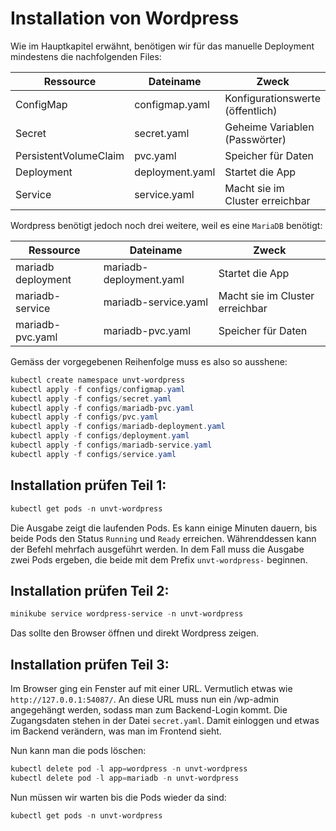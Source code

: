 # Installation von Wordpress

Wie im Hauptkapitel erwähnt, benötigen wir für das manuelle Deployment mindestens die nachfolgenden Files:

| Ressource             | Dateiname               | Zweck                            |
| --------------------- | ----------------------- | -------------------------------- |
| ConfigMap             | configmap.yaml          | Konfigurationswerte (öffentlich) |
| Secret                | secret.yaml             | Geheime Variablen (Passwörter)   |
| PersistentVolumeClaim | pvc.yaml                | Speicher für Daten               |
| Deployment            | deployment.yaml         | Startet die App                  |
| Service               | service.yaml            | Macht sie im Cluster erreichbar  |

Wordpress benötigt jedoch noch drei weitere, weil es eine `MariaDB` benötigt:

| Ressource             | Dateiname               | Zweck                            |
| --------------------- | ----------------------- | -------------------------------- |
| mariadb deployment    | mariadb-deployment.yaml | Startet die App                  |
| mariadb-service       | mariadb-service.yaml    | Macht sie im Cluster erreichbar  |
| mariadb-pvc.yaml      | mariadb-pvc.yaml        | Speicher für Daten               |

Gemäss der vorgegebenen Reihenfolge muss es also so ausshene:

```powershell
kubectl create namespace unvt-wordpress
kubectl apply -f configs/configmap.yaml
kubectl apply -f configs/secret.yaml
kubectl apply -f configs/mariadb-pvc.yaml
kubectl apply -f configs/pvc.yaml
kubectl apply -f configs/mariadb-deployment.yaml
kubectl apply -f configs/deployment.yaml
kubectl apply -f configs/mariadb-service.yaml
kubectl apply -f configs/service.yaml
```

## Installation prüfen Teil 1:

```powershell
kubectl get pods -n unvt-wordpress
```

Die Ausgabe zeigt die laufenden Pods. Es kann einige Minuten dauern, bis beide Pods den Status `Running` und `Ready` erreichen. Währenddessen kann der Befehl mehrfach ausgeführt werden. In dem Fall muss die Ausgabe zwei Pods ergeben, die beide mit dem Prefix `unvt-wordpress-` beginnen.

## Installation prüfen Teil 2:
```powershell
minikube service wordpress-service -n unvt-wordpress
```

Das sollte den Browser öffnen und direkt Wordpress zeigen.

## Installation prüfen Teil 3:
Im Browser ging ein Fenster auf mit einer URL. Vermutlich etwas wie `http://127.0.0.1:54087/`. An diese URL muss nun ein /wp-admin angegehängt werden, sodass man zum Backend-Login kommt. Die Zugangsdaten stehen in der Datei `secret.yaml`. Damit einloggen und etwas im Backend verändern, was man im Frontend sieht.

Nun kann man die pods löschen:
```powershell
kubectl delete pod -l app=wordpress -n unvt-wordpress
kubectl delete pod -l app=mariadb -n unvt-wordpress
```

Nun müssen wir warten bis die Pods wieder da sind:
```powershell
kubectl get pods -n unvt-wordpress
```